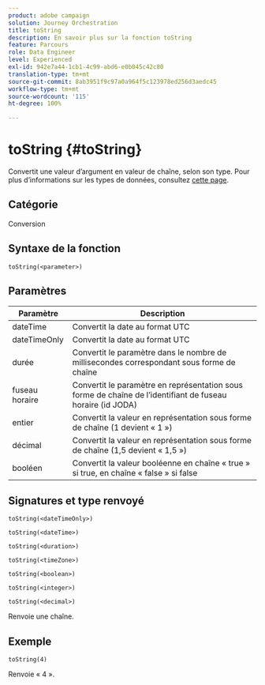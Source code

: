```yaml
---
product: adobe campaign
solution: Journey Orchestration
title: toString
description: En savoir plus sur la fonction toString
feature: Parcours
role: Data Engineer
level: Experienced
exl-id: 942e7a44-1cb1-4c99-abd6-e0b045c42c80
translation-type: tm+mt
source-git-commit: 8ab3951f9c97a0a964f5c123978ed256d3aedc45
workflow-type: tm+mt
source-wordcount: '115'
ht-degree: 100%

---
```


# toString {#toString}

Convertit une valeur d’argument en valeur de chaîne, selon son type. Pour plus d’informations sur les types de données, consultez [cette page](../expression/data-types.md).

## Catégorie

Conversion

## Syntaxe de la fonction

`toString(<parameter>)`

## Paramètres

| Paramètre | Description |
|--- |--- |
| dateTime | Convertit la date au format UTC |
| dateTimeOnly | Convertit la date au format UTC |
| durée | Convertit le paramètre dans le nombre de millisecondes correspondant sous forme de chaîne |
| fuseau horaire | Convertit le paramètre en représentation sous forme de chaîne de l’identifiant de fuseau horaire (id JODA) |
| entier | Convertit la valeur en représentation sous forme de chaîne (1 devient « 1 ») |
| décimal | Convertit la valeur en représentation sous forme de chaîne (1,5 devient « 1,5 ») |
| booléen | Convertit la valeur booléenne en chaîne « true » si true, en chaîne « false » si false |

## Signatures et type renvoyé

`toString(<dateTimeOnly>)`

`toString(<dateTime>)`

`toString(<duration>)`

`toString(<timeZone>)`

`toString(<boolean>)`

`toString(<integer>)`

`toString(<decimal>)`

Renvoie une chaîne.

## Exemple

`toString(4)`

Renvoie « 4 ».
